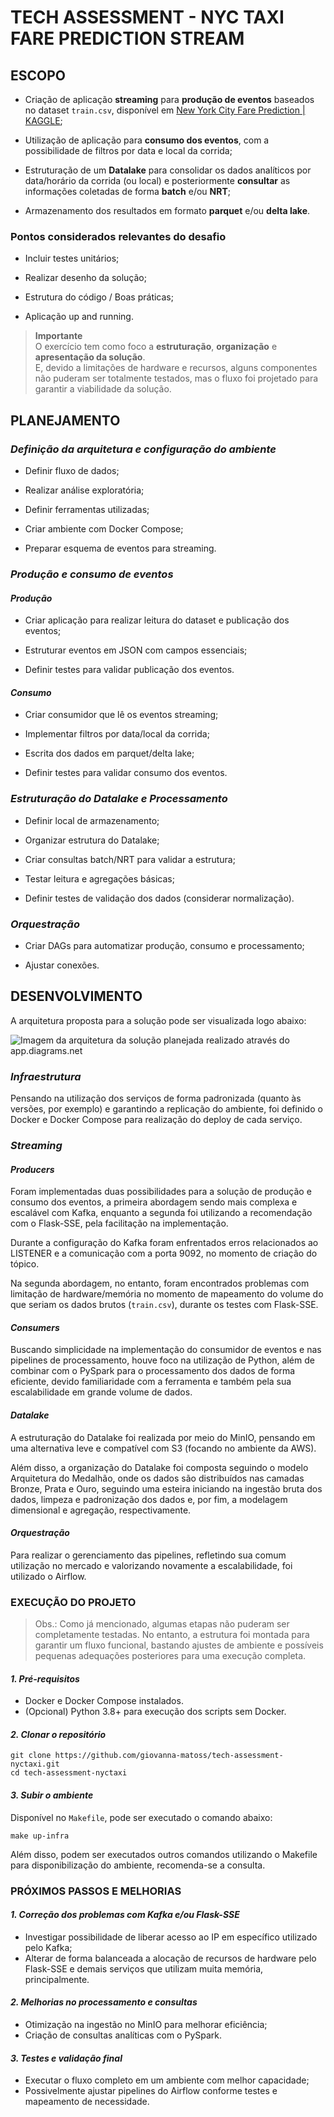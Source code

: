 # TECH ASSESSMENT - NYC TAXI FARE PREDICTION STREAM


## ESCOPO
* Criação de aplicação **streaming** para **produção de eventos** baseados no dataset `train.csv`, disponível em [New York City Fare Prediction | KAGGLE](https://www.kaggle.com/competitions/new-york-city-taxi-fare-prediction/overview);

* Utilização de aplicação para **consumo dos eventos**, com a possibilidade de filtros por data e local da corrida;

* Estruturação de um **Datalake** para consolidar os dados analíticos por data/horário da corrida (ou local) e posteriormente **consultar** as informações coletadas de forma **batch** e/ou **NRT**;

* Armazenamento dos resultados em formato **parquet** e/ou **delta lake**.


### Pontos considerados relevantes do desafio
* Incluir testes unitários;

* Realizar desenho da solução;

* Estrutura do código / Boas práticas;

* Aplicação up and running.

>**Importante**  
>O exercício tem como foco a **estruturação**, **organização** e **apresentação da solução**.  
>E, devido a limitações de hardware e recursos, alguns componentes não puderam ser totalmente testados, mas o fluxo foi projetado para garantir a viabilidade da solução.


## PLANEJAMENTO
### *Definição da arquitetura e configuração do ambiente*
* Definir fluxo de dados;

* Realizar análise exploratória;

* Definir ferramentas utilizadas;

* Criar ambiente com Docker Compose;

* Preparar esquema de eventos para streaming.

### *Produção e consumo de eventos*
#### *Produção*
* Criar aplicação para realizar leitura do dataset e publicação dos eventos;

* Estruturar eventos em JSON com campos essenciais;

* Definir testes para validar publicação dos eventos.

#### *Consumo*
* Criar consumidor que lê os eventos streaming;

* Implementar filtros por data/local da corrida;

* Escrita dos dados em parquet/delta lake;

* Definir testes para validar consumo dos eventos.

### *Estruturação do Datalake e Processamento*
* Definir local de armazenamento;

* Organizar estrutura do Datalake;

* Criar consultas batch/NRT para validar a estrutura;

* Testar leitura e agregações básicas;

* Definir testes de validação dos dados (considerar normalização).

### *Orquestração*
* Criar DAGs para automatizar produção, consumo e processamento;

* Ajustar conexões.


## DESENVOLVIMENTO

A arquitetura proposta para a solução pode ser visualizada logo abaixo:

![Imagem da arquitetura da solução planejada realizado através do app.diagrams.net](docs/tech-assessment-nyc-taxi-architecture.jpg)

### *Infraestrutura*
Pensando na utilização dos serviços de forma padronizada (quanto às versões, por exemplo) e garantindo a replicação do ambiente, foi definido o Docker e Docker Compose para realização do deploy de cada serviço.

### *Streaming*
#### *Producers*
Foram implementadas duas possibilidades para a solução de produção e consumo dos eventos, a primeira abordagem sendo mais complexa e escalável com Kafka, enquanto a segunda foi utilizando a recomendação com o Flask-SSE, pela facilitação na implementação.

Durante a configuração do Kafka foram enfrentados erros relacionados ao LISTENER e a comunicação com a porta 9092, no momento de criação do tópico.

Na segunda abordagem, no entanto, foram encontrados problemas com limitação de hardware/memória no momento de mapeamento do volume do que seriam os dados brutos (`train.csv`), durante os testes com Flask-SSE.

#### *Consumers*
Buscando simplicidade na implementação do consumidor de eventos e nas pipelines de processamento, houve foco na utilização de Python, além de combinar com o PySpark para o processamento dos dados de forma eficiente, devido familiaridade com a ferramenta e também pela sua escalabilidade em grande volume de dados.

#### *Datalake*
A estruturação do Datalake foi realizada por meio do MinIO, pensando em uma alternativa leve e compatível com S3 (focando no ambiente da AWS).

Além disso, a organização do Datalake foi composta seguindo o modelo Arquitetura do Medalhão, onde os dados são distribuídos nas camadas Bronze, Prata e Ouro, seguindo uma esteira iniciando na ingestão bruta dos dados, limpeza e padronização dos dados e, por fim, a modelagem dimensional e agregação, respectivamente.

#### *Orquestração*
Para realizar o gerenciamento das pipelines, refletindo sua comum utilização no mercado e valorizando novamente a escalabilidade, foi utilizado o Airflow.


### EXECUÇÃO DO PROJETO
> Obs.: Como já mencionado, algumas etapas não puderam ser completamente testadas. No entanto, a estrutura foi montada para garantir um fluxo funcional, bastando ajustes de ambiente e possíveis pequenas adequações posteriores para uma execução completa.

#### *1. Pré-requisitos*
* Docker e Docker Compose instalados.
* (Opcional) Python 3.8+ para execução dos scripts sem Docker.

#### *2. Clonar o repositório*
```
git clone https://github.com/giovanna-matoss/tech-assessment-nyctaxi.git
cd tech-assessment-nyctaxi
```

#### *3. Subir o ambiente*
Disponível no `Makefile`, pode ser executado o comando abaixo:

```
make up-infra
```

Além disso, podem ser executados outros comandos utilizando o Makefile para disponibilização do ambiente, recomenda-se a consulta.

### PRÓXIMOS PASSOS E MELHORIAS
#### *1. Correção dos problemas com Kafka e/ou Flask-SSE*
* Investigar possibilidade de liberar acesso ao IP em específico utilizado pelo Kafka;
* Alterar de forma balanceada a alocação de recursos de hardware pelo Flask-SSE e demais serviços que utilizam muita memória, principalmente.

#### *2. Melhorias no processamento e consultas*
* Otimização na ingestão no MinIO para melhorar eficiência;
* Criação de consultas analíticas com o PySpark.

#### *3. Testes e validação final*
* Executar o fluxo completo em um ambiente com melhor capacidade;
* Possivelmente ajustar pipelines do Airflow conforme testes e mapeamento de necessidade.